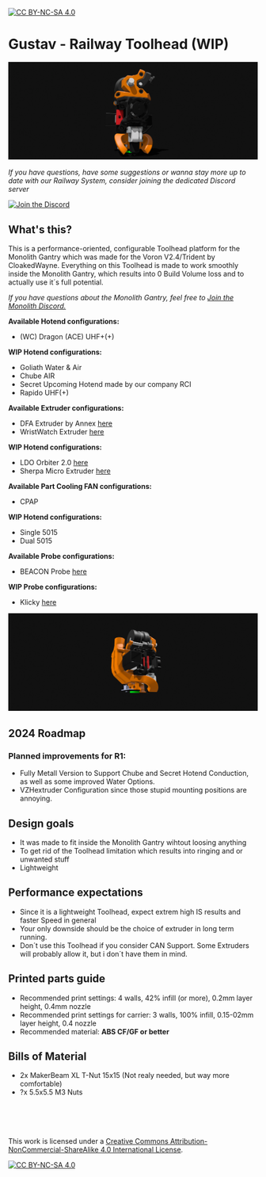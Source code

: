 [![CC BY-NC-SA 4.0][cc-by-nc-sa-shield]][cc-by-nc-sa]

# Gustav - Railway Toolhead (WIP)
![1](Images/wristwatch.png)

*If you have questions, have some suggestions or wanna stay more up to date with our Railway System, consider joining the dedicated Discord server*

[![Join the Discord](https://discord.com/api/guilds/1209243645421555815/widget.png?style=banner3)]([https://discord.gg/JanBKxAzDz](https://discord.gg/982nJFKNEd))

## What's this?
This is a performance-oriented, configurable Toolhead platform for the Monolith Gantry which was made for the Voron V2.4/Trident by CloakedWayne.
Everything on this Toolhead is made to work smoothly inside the Monolith Gantry, which results into 0 Build Volume loss and to actually use it´s full potential. 

*If you have questions about the Monolith Gantry, feel free to [Join the Monolith Discord.](https://discord.gg/JanBKxAzDz)*


**Available Hotend configurations:**
- (WC) Dragon (ACE) UHF+(+)


**WIP Hotend configurations:**
- Goliath Water & Air
- Chube AIR
- Secret Upcoming Hotend made by our company RCI
- Rapido UHF(+)


**Available Extruder configurations:**
- DFA Extruder by Annex [here](https://github.com/Annex-Engineering/Folded_Ascender-Extruder)
- WristWatch Extruder [here](https://github.com/tetsu97/WristWatch-G2-Extruder/tree/main)


**WIP Hotend configurations:**
- LDO Orbiter 2.0 [here](https://www.orbiterprojects.com/orbiter-v2-0/)
- Sherpa Micro Extruder [here](https://github.com/Annex-Engineering/Sherpa_Micro-Extruder/tree/main)


**Available Part Cooling FAN configurations:**
- CPAP


**WIP Hotend configurations:**
- Single 5015
- Dual 5015

  
**Available Probe configurations:**
- BEACON Probe [here](https://beacon3d.com)


**WIP Probe configurations:**
- Klicky [here](https://github.com/jlas1/Klicky-Probe)


![2](Images/ww_back.png)

## 2024 Roadmap
### Planned improvements for R1:
- Fully Metall Version to Support Chube and Secret Hotend Conduction, as well as some improved Water Options.
- VZHextruder Configuration since those stupid mounting positions are annoying.

## Design goals
- It was made to fit inside the Monolith Gantry wihtout loosing anything
- To get rid of the Toolhead limitation which results into ringing and or unwanted stuff
- Lightweight

## Performance expectations
- Since it is a lightweight Toolhead, expect extrem high IS results and faster Speed in general
- Your only downside should be the choice of extruder in long term running.
- Don´t use this Toolhead if you consider CAN Support. Some Extruders will probably allow it, but i don´t have them in mind. 

## Printed parts guide
- Recommended print settings: 4 walls, 42% infill (or more), 0.2mm layer height, 0.4mm nozzle
- Recommended print settings for carrier: 3 walls, 100% infill, 0.15-02mm layer height, 0.4 nozzle
- Recommended material: **ABS CF/GF or better**

## Bills of Material
- 2x MakerBeam XL T-Nut 15x15 (Not realy needed, but way more comfortable)
- ?x 5.5x5.5 M3 Nuts


<br/><br/><br/><br/>
This work is licensed under a
[Creative Commons Attribution-NonCommercial-ShareAlike 4.0 International License][cc-by-nc-sa].

[![CC BY-NC-SA 4.0][cc-by-nc-sa-image]][cc-by-nc-sa]

[cc-by-nc-sa]: http://creativecommons.org/licenses/by-nc-sa/4.0/
[cc-by-nc-sa-image]: https://licensebuttons.net/l/by-nc-sa/4.0/88x31.png
[cc-by-nc-sa-shield]: https://img.shields.io/badge/License-CC%20BY--NC--SA%204.0-lightgrey.svg
